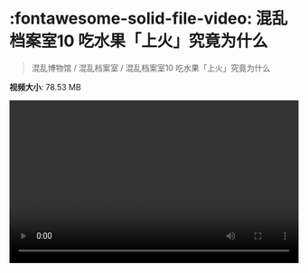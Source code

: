 # :fontawesome-solid-file-video: 混乱档案室10 吃水果「上火」究竟为什么

> 混乱博物馆 / 混乱档案室 / 混乱档案室10 吃水果「上火」究竟为什么

**视频大小**: 78.53 MB

<video id="V-dde6b769f3e2c264c7f5c6ec478ea5ff" width="512" height="288" preload="none" playsinline webkit-playsinline></video>